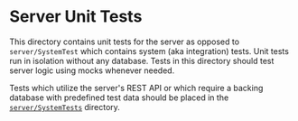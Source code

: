 # Server Unit Tests

This directory contains unit tests for the server as opposed to `server/SystemTest` 
which contains system (aka integration) tests. Unit tests run in isolation without any
database. Tests in this directory should test server logic using mocks whenever needed.

Tests which utilize the server's REST API or which require a backing database with 
predefined test data should be placed in the [`server/SystemTests`](../systemTests) 
directory.
